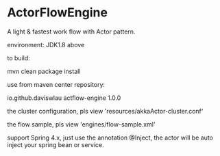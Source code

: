 ActorFlowEngine
=========

A light & fastest work flow with Actor pattern.

environment: JDK1.8 above

to build:

mvn clean package install

use from maven center repository:

<dependency>
  <groupId>io.github.daviswlau</groupId>
  <artifactId>actflow-engine</artifactId>
  <version>1.0.0</version>
</dependency>

the cluster configuration, pls view 'resources/akkaActor-cluster.conf'

the flow sample, pls view 'engines/flow-sample.xml'

support Spring 4.x, just use the annotation @Inject, the actor will be auto inject your spring bean or service.
